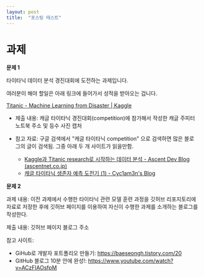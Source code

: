 ```yaml
---
layout: post
title:  "포스팅 테스트"
---
```


# 과제

**문제 1**

타이타닉 데이터 분석 경진대회에 도전하는 과제입니다.

여러분이 해야 할일은 아래 링크에 들어가서 성적을 받아오는 겁니다.

[Titanic - Machine Learning from Disaster | Kaggle](https://www.kaggle.com/c/titanic)

- 제출 내용: 캐글 타이타닉 경진대회(competition)에 참가해서 작성한 캐글 주피터 노트북 주소 및 등수 사진 캡처

- 참고 자료: 구글 검색에서 "캐글 타이타닉 competition" 으로 검색하면 많은 블로그의 글이 검색됨.
    그중 아래 두 개 사이트가 읽을만함.

    - [Kaggle과 Titanic research로 시작하는 데이터 분석 - Ascent Dev Blog (ascentnet.co.jp)](https://developers.ascentnet.co.jp/2017/11/24/kaggle-process-review/)    
    - [캐글 타이타닉 생존자 예측 도전기 (1) - Cyc1am3n's Blog](https://cyc1am3n.github.io/2018/10/09/my-first-kaggle-competition_titanic.html)

**문제 2**

과제 내용: 이전 과제에서 수행한 타이타닉 관련 모델 훈련 과정을 깃허브 리포지토리에 자료로 저장한 후에 깃허브 페이지를 이용하여 자신이 수행한 과제를 소개하는 블로그를 작성한다.

제출 내용: 깃허브 페이지 블로그 주소

참고 사이트:

- GiHub로 개발자 포트폴리오 만들기: https://baeseongh.tistory.com/20
- GitHub 블로그 10분 안에 완성!: https://www.youtube.com/watch?v=ACzFIAOsfpM
